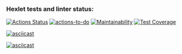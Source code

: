 ### Hexlet tests and linter status:
[![Actions Status](https://github.com/pandoraizida/qa-auto-engineer-javascript-project-87/actions/workflows/hexlet-check.yml/badge.svg)](https://github.com/pandoraizida/qa-auto-engineer-javascript-project-87/actions)  [![actions-to-do](https://github.com/pandoraizida/qa-auto-engineer-javascript-project-87/actions/workflows/actions.yml/badge.svg)](https://github.com/pandoraizida/qa-auto-engineer-javascript-project-87/actions/workflows/actions.yml)  [![Maintainability](https://api.codeclimate.com/v1/badges/06a7b8bbb98508f53719/maintainability)](https://codeclimate.com/github/pandoraizida/qa-auto-engineer-javascript-project-87/maintainability)  [![Test Coverage](https://api.codeclimate.com/v1/badges/06a7b8bbb98508f53719/test_coverage)](https://codeclimate.com/github/pandoraizida/qa-auto-engineer-javascript-project-87/test_coverage)

[![asciicast](https://asciinema.org/a/PkTj85DyzX6oPcQBvclT5NYGF.svg)](https://asciinema.org/a/PkTj85DyzX6oPcQBvclT5NYGF)

[![asciicast](https://asciinema.org/a/RHBC6sDPZr5IMUq2Y2l0HztcM.svg)](https://asciinema.org/a/RHBC6sDPZr5IMUq2Y2l0HztcM)